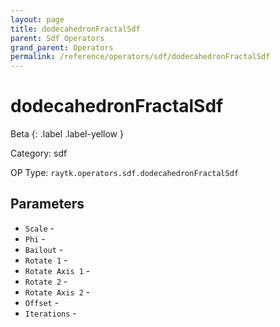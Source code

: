 ```yaml
---
layout: page
title: dodecahedronFractalSdf
parent: Sdf Operators
grand_parent: Operators
permalink: /reference/operators/sdf/dodecahedronFractalSdf
---
```


# dodecahedronFractalSdf


Beta
{: .label .label-yellow }

Category: sdf

OP Type: `raytk.operators.sdf.dodecahedronFractalSdf`

## Parameters

* `Scale` - 
* `Phi` - 
* `Bailout` - 
* `Rotate 1` - 
* `Rotate Axis 1` - 
* `Rotate 2` - 
* `Rotate Axis 2` - 
* `Offset` - 
* `Iterations` -

